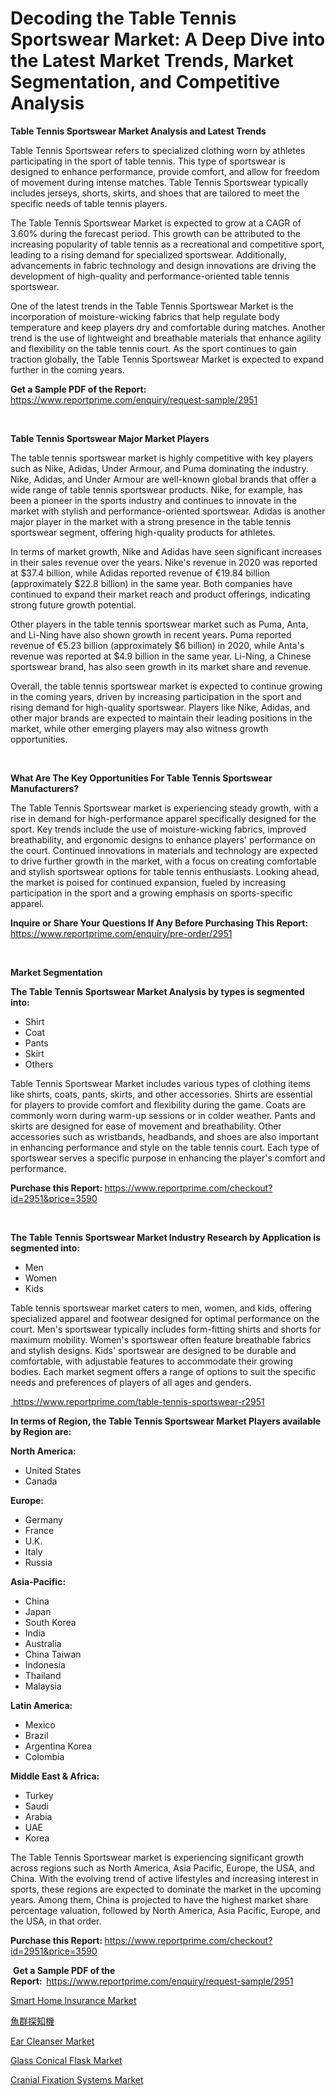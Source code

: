 <p><h1>Decoding the Table Tennis Sportswear Market: A Deep Dive into the Latest Market Trends, Market Segmentation, and Competitive Analysis</h1></p><p><strong>Table Tennis Sportswear Market Analysis and Latest Trends</strong></p>
<p><p>Table Tennis Sportswear refers to specialized clothing worn by athletes participating in the sport of table tennis. This type of sportswear is designed to enhance performance, provide comfort, and allow for freedom of movement during intense matches. Table Tennis Sportswear typically includes jerseys, shorts, skirts, and shoes that are tailored to meet the specific needs of table tennis players.</p><p>The Table Tennis Sportswear Market is expected to grow at a CAGR of 3.60% during the forecast period. This growth can be attributed to the increasing popularity of table tennis as a recreational and competitive sport, leading to a rising demand for specialized sportswear. Additionally, advancements in fabric technology and design innovations are driving the development of high-quality and performance-oriented table tennis sportswear.</p><p>One of the latest trends in the Table Tennis Sportswear Market is the incorporation of moisture-wicking fabrics that help regulate body temperature and keep players dry and comfortable during matches. Another trend is the use of lightweight and breathable materials that enhance agility and flexibility on the table tennis court. As the sport continues to gain traction globally, the Table Tennis Sportswear Market is expected to expand further in the coming years.</p></p>
<p><strong>Get a Sample PDF of the Report:&nbsp;</strong> <a href="https://www.reportprime.com/enquiry/request-sample/2951">https://www.reportprime.com/enquiry/request-sample/2951</a></p>
<p>&nbsp;</p>
<p><strong>Table Tennis Sportswear Major Market Players</strong></p>
<p><p>The table tennis sportswear market is highly competitive with key players such as Nike, Adidas, Under Armour, and Puma dominating the industry. Nike, Adidas, and Under Armour are well-known global brands that offer a wide range of table tennis sportswear products. Nike, for example, has been a pioneer in the sports industry and continues to innovate in the market with stylish and performance-oriented sportswear. Adidas is another major player in the market with a strong presence in the table tennis sportswear segment, offering high-quality products for athletes.</p><p>In terms of market growth, Nike and Adidas have seen significant increases in their sales revenue over the years. Nike's revenue in 2020 was reported at $37.4 billion, while Adidas reported revenue of €19.84 billion (approximately $22.8 billion) in the same year. Both companies have continued to expand their market reach and product offerings, indicating strong future growth potential.</p><p>Other players in the table tennis sportswear market such as Puma, Anta, and Li-Ning have also shown growth in recent years. Puma reported revenue of €5.23 billion (approximately $6 billion) in 2020, while Anta's revenue was reported at $4.9 billion in the same year. Li-Ning, a Chinese sportswear brand, has also seen growth in its market share and revenue.</p><p>Overall, the table tennis sportswear market is expected to continue growing in the coming years, driven by increasing participation in the sport and rising demand for high-quality sportswear. Players like Nike, Adidas, and other major brands are expected to maintain their leading positions in the market, while other emerging players may also witness growth opportunities.</p></p>
<p>&nbsp;</p>
<p><strong>What Are The Key Opportunities For Table Tennis Sportswear Manufacturers?</strong></p>
<p><p>The Table Tennis Sportswear market is experiencing steady growth, with a rise in demand for high-performance apparel specifically designed for the sport. Key trends include the use of moisture-wicking fabrics, improved breathability, and ergonomic designs to enhance players' performance on the court. Continued innovations in materials and technology are expected to drive further growth in the market, with a focus on creating comfortable and stylish sportswear options for table tennis enthusiasts. Looking ahead, the market is poised for continued expansion, fueled by increasing participation in the sport and a growing emphasis on sports-specific apparel.</p></p>
<p><strong>Inquire or Share Your Questions If Any Before Purchasing This Report:</strong> <a href="https://www.reportprime.com/enquiry/pre-order/2951">https://www.reportprime.com/enquiry/pre-order/2951</a></p>
<p>&nbsp;</p>
<p><strong>Market Segmentation</strong></p>
<p><strong>The Table Tennis Sportswear Market Analysis by types is segmented into:</strong></p>
<p><ul><li>Shirt</li><li>Coat</li><li>Pants</li><li>Skirt</li><li>Others</li></ul></p>
<p><p>Table Tennis Sportswear Market includes various types of clothing items like shirts, coats, pants, skirts, and other accessories. Shirts are essential for players to provide comfort and flexibility during the game. Coats are commonly worn during warm-up sessions or in colder weather. Pants and skirts are designed for ease of movement and breathability. Other accessories such as wristbands, headbands, and shoes are also important in enhancing performance and style on the table tennis court. Each type of sportswear serves a specific purpose in enhancing the player's comfort and performance.</p></p>
<p><strong>Purchase this Report:&nbsp;</strong><a href="https://www.reportprime.com/checkout?id=2951&price=3590">https://www.reportprime.com/checkout?id=2951&price=3590</a></p>
<p>&nbsp;</p>
<p><strong>The Table Tennis Sportswear Market Industry Research by Application is segmented into:</strong></p>
<p><ul><li>Men</li><li>Women</li><li>Kids</li></ul></p>
<p><p>Table tennis sportswear market caters to men, women, and kids, offering specialized apparel and footwear designed for optimal performance on the court. Men's sportswear typically includes form-fitting shirts and shorts for maximum mobility. Women's sportswear often feature breathable fabrics and stylish designs. Kids' sportswear are designed to be durable and comfortable, with adjustable features to accommodate their growing bodies. Each market segment offers a range of options to suit the specific needs and preferences of players of all ages and genders.</p></p>
<p><a href="https://www.reportprime.com/table-tennis-sportswear-r2951">&nbsp;https://www.reportprime.com/table-tennis-sportswear-r2951</a></p>
<p><strong>In terms of Region, the Table Tennis Sportswear Market Players available by Region are:</strong></p>
<p>
    <p> <strong> North America: </strong>
        <ul>
            <li>United States</li>
            <li>Canada</li>
        </ul>
        </p> 
    <p> <strong> Europe: </strong>
        <ul>
            <li>Germany</li>
            <li>France</li>
            <li>U.K.</li>
            <li>Italy</li>
            <li>Russia</li>
        </ul>
        </p> 
    <p> <strong> Asia-Pacific: </strong>
        <ul>
            <li>China</li>
            <li>Japan</li>
            <li>South Korea</li>
            <li>India</li>
            <li>Australia</li>
            <li>China Taiwan</li>
            <li>Indonesia</li>
            <li>Thailand</li>
            <li>Malaysia</li>
        </ul>
        </p> 
    <p> <strong> Latin America: </strong>
        <ul>
            <li>Mexico</li>
            <li>Brazil</li>
            <li>Argentina Korea</li>
            <li>Colombia</li>
        </ul>
        </p> 
    <p> <strong> Middle East & Africa: </strong>
        <ul>
            <li>Turkey</li>
            <li>Saudi</li>
            <li>Arabia</li>
            <li>UAE</li>
            <li>Korea</li>
        </ul>
    </p>
    </p>
<p><p>The Table Tennis Sportswear market is experiencing significant growth across regions such as North America, Asia Pacific, Europe, the USA, and China. With the evolving trend of active lifestyles and increasing interest in sports, these regions are expected to dominate the market in the upcoming years. Among them, China is projected to have the highest market share percentage valuation, followed by North America, Asia Pacific, Europe, and the USA, in that order.</p></p>
<p><strong>Purchase this Report: </strong><a href="https://www.reportprime.com/checkout?id=2951&price=3590">https://www.reportprime.com/checkout?id=2951&price=3590</a></p>
<p>&nbsp;<strong>Get a Sample PDF of the Report:&nbsp;&nbsp;</strong><a href="https://www.reportprime.com/enquiry/request-sample/2951">https://www.reportprime.com/enquiry/request-sample/2951</a></p>
<p><strong></strong></p>
<p><p><a href="https://www.linkedin.com/pulse/smart-home-insurance-market-outlook-complete-industry-sqrde">Smart Home Insurance Market</a></p><p><a href="https://medium.com/@alexandrakristinadresen/%E3%83%95%E3%82%A3%E3%83%83%E3%82%B7%E3%83%A5%E3%83%95%E3%82%A1%E3%82%A4%E3%83%B3%E3%83%80%E3%83%BC%E5%B8%82%E5%A0%B4%E3%81%AE%E8%A6%8F%E6%A8%A1-%E6%88%90%E9%95%B7%E3%83%88%E3%83%AC%E3%83%B3%E3%83%89-%E7%B5%B1%E8%A8%88-%E4%BA%88%E6%B8%AC-2024%E5%B9%B4-2031%E5%B9%B4-8d6a1389644d">魚群探知機</a></p><p><a href="https://issuu.com/reportprime-2/docs/ear-cleanser-market-size-2030.pptx">Ear Cleanser Market</a></p><p><a href="https://issuu.com/reportprime-2/docs/glass-conical-flask-market-size-2030.pptx">Glass Conical Flask Market</a></p><p><a href="https://medium.com/@boboko938_76821/cranial-fixation-systems-market-growth-outlook-from-2024-to-2031-and-it-is-projecting-at-9-cagr-954836ad44df">Cranial Fixation Systems Market</a></p></p>
